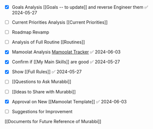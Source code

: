 
- [x] Goals Analysis [[Goals -- to update]] and reverse Engineer them ✅ 2024-05-27
- [ ] Current Priorities Analysis [[Current Priorities]]
- [ ] Roadmap Revamp
- [ ] Analysis of Full Routine [[Routines]]
- [x] Mamoolat Analysis [Mamoolat Tracker](https://www.notion.so/1d9309c296ee4b2d9c1c70f5555b6d32?pvs=21) ✅ 2024-06-03
- [x] Confirm if [[My Main Skills]] are good ✅ 2024-05-27
- [x] Show [[Full Rules]] ✅ 2024-05-27
- [ ] [[Questions to Ask Murabbi]]
- [ ] [[Ideas to Share with Murabbi]]
- [x] Approval on New [[Mamoolat Template]] ✅ 2024-06-03
- [ ] Suggestions for Improvement


[[Documents for Future Reference of Murabbi]]